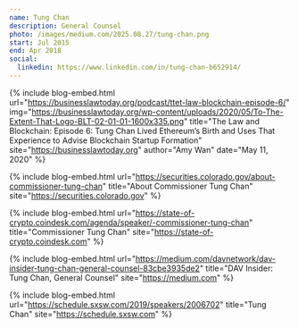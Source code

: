 ```yaml
---
name: Tung Chan
description: General Counsel
photo: /images/medium.com/2025.08.27/tung-chan.png
start: Jul 2015
end: Apr 2018
social:
  linkedin: https://www.linkedin.com/in/tung-chan-b652914/
---
```

  
{% include blog-embed.html
  url="https://businesslawtoday.org/podcast/ttet-law-blockchain-episode-6/"
  img="https://businesslawtoday.org/wp-content/uploads/2020/05/To-The-Extent-That-Logo-BLT-02-01-01-1600x335.png"
  title="The Law and Blockchain: Episode 6: Tung Chan Lived Ethereum’s Birth and Uses That Experience to Advise Blockchain Startup Formation"
  site="https://businesslawtoday.org"
  author="Amy Wan"
  date="May 11, 2020"
%}

{% include blog-embed.html
  url="https://securities.colorado.gov/about-commissioner-tung-chan"
  title="About Commissioner Tung Chan"
  site="https://securities.colorado.gov"
%}

{% include blog-embed.html
  url="https://state-of-crypto.coindesk.com/agenda/speaker/-commissioner-tung-chan"
  title="Commissioner Tung Chan"
  site="https://state-of-crypto.coindesk.com"
%}

{% include blog-embed.html
  url="https://medium.com/davnetwork/dav-insider-tung-chan-general-counsel-83cbe3935de2"
  title="DAV Insider: Tung Chan, General Counsel"
  site="https://medium.com"
%}

{% include blog-embed.html
  url="https://schedule.sxsw.com/2019/speakers/2006702"
  title="Tung Chan"
  site="https://schedule.sxsw.com"
%}
